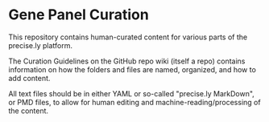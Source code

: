 Gene Panel Curation
===================

This repository contains human-curated content for various parts of
the precise.ly platform.

The Curation Guidelines on the GitHub repo wiki (itself a repo)
contains information on how the folders and files are named,
organized, and how to add content.

All text files should be in either YAML or so-called "precise.ly
MarkDown", or PMD files, to allow for human editing and
machine-reading/processing of the content.